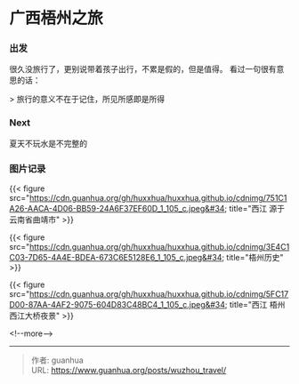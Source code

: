 # 广西梧州之旅


### 出发

很久没旅行了，更别说带着孩子出行，不累是假的，但是值得。
看过一句很有意思的话：

&gt; 旅行的意义不在于记住，所见所感即是所得

### Next

夏天不玩水是不完整的

### 图片记录

{{&lt; figure src=&#34;https://cdn.guanhua.org/gh/huxxhua/huxxhua.github.io/cdnimg/751C1A26-AACA-4D06-BB59-24A6F37EF60D_1_105_c.jpeg&#34; title=&#34;西江 源于云南省曲靖市&#34; &gt;}}

{{&lt; figure src=&#34;https://cdn.guanhua.org/gh/huxxhua/huxxhua.github.io/cdnimg/3E4C1C03-7D65-4A4E-BDEA-673C6E5128E6_1_105_c.jpeg&#34; title=&#34;梧州历史&#34; &gt;}}

{{&lt; figure src=&#34;https://cdn.guanhua.org/gh/huxxhua/huxxhua.github.io/cdnimg/5FC17D00-87AA-4AF2-9075-604D83C48BC4_1_105_c.jpeg&#34; title=&#34;西江 梧州西江大桥夜景&#34; &gt;}}

&lt;!--more--&gt;



---

> 作者: guanhua  
> URL: https://www.guanhua.org/posts/wuzhou_travel/  

